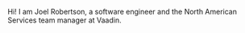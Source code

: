 Hi! I am Joel Robertson, a software engineer and the North American Services team manager at Vaadin.
